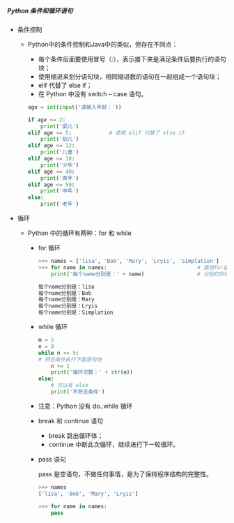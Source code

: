 ##### Python 条件和循环语句

- 条件控制

  - Python中的条件控制和Java中的类似，但存在不同点：

    - 每个条件后⾯要使⽤冒号（:），表示接下来是满⾜条件后要执⾏的语句块； 
    - 使⽤缩进来划分语句块，相同缩进数的语句在⼀起组成⼀个语句块； 
    - elif 代替了 else if； 
    - 在 Python 中没有 switch – case 语句。

    ```python
    age = int(input('请输入年龄：'))
    
    if age <= 2:
        print('婴儿')
    elif age <= 5:            # 使用 elif 代替了 else if
        print('幼儿')
    elif age <= 12:
        print('儿童')
    elif age <= 18:
        print('少年')
    elif age <= 40:
        print('青年')
    elif age <= 59:
        print('中年')
    else:
        print('老年')
    ```

    

- 循环

  - Python 中的循环有两种：for 和 while

    - for 循环

      ```Python
      >>> names = ['lisa', 'Bob', 'Mary', 'Lryis', 'Simplation']       # 创建一个List列表
      >>> for name in names:                             # 使用for遍历List列表
          print('每个name分别是：' + name)                 # 分别打印每个name
      
      每个name分别是：lisa
      每个name分别是：Bob
      每个name分别是：Mary
      每个name分别是：Lryis
      每个name分别是：Simplation
      ```

      

    - while 循环

      ```python
      m = 5 
      n = 0 
      while n <= 5: 
      # 符合条件执⾏下⾯语句块 
          n += 1 
          print('循环次数：' + str(n)) 
      else: 
          # 可以有 else 
          print('不符合条件')
      ```

    - 注意：Python 没有 do..while 循环

      

    - break 和 continue 语句

      - break 跳出循环体；
      - continue 中断此次循环，继续进⾏下⼀轮循环。

      

    - pass 语句

      pass 是空语句，不做任何事情，是为了保持程序结构的完整性。

      ```python
      >>> names
      ['lisa', 'Bob', 'Mary', 'Lryis']
      
      >>> for name in names:
          pass
      ```

      
